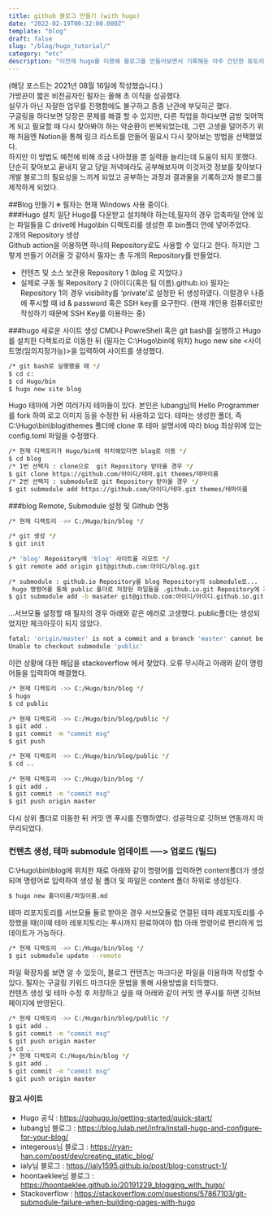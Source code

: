 ```yaml
---
title: github 블로그 만들기 (with hugo)
date: "2022-02-19T00:32:00.000Z"
template: "blog"
draft: false
slug: "/blog/hugo_tutorial/"
category: "etc"
description: "이전에 hugo를 이용해 블로그를 만들어보면서 기록해둔 아주 간단한 튜토리얼"
---
```

(해당 포스트는 2021년 08월 16일에 작성했습니다.)   
가방끈이 짧은 비전공자인 필자는 올해 초 이직을 성공했다.   
실무가 아닌 자잘한 업무를 진행함에도 불구하고 종종 난관에 부딪히곤 했다.   
구글링을 하다보면 당장은 문제를 해결 할 수 있지만, 다른 작업을 하다보면 금방 잊어먹게 되고 필요할 때 다시 찾아봐야 하는 악순환이 반복되었는데, 그런 고생을 덜어주기 위해 처음엔 Notion을 통해 링크 리스트를 만들어 필요시 다시 찾아보는 방법을 선택했었다.   
하지만 이 방법도 예전에 비해 조금 나아졌을 뿐 실력을 늘리는데 도움이 되지 못했다. 단순히 찾아보고 끝내지 말고 당일 저녁에라도 공부해보자며 이것저것 정보를 찾아보다 개발 블로그의 필요성을 느끼게 되었고 공부하는 과정과 결과물을 기록하고자 블로그를 제작하게 되었다.   


##Blog 만들기
※ 필자는 현재 Windows 사용 중이다.   
###Hugo 설치
일단 Hugo를 다운받고 설치해야 하는데,필자의 경우 압축파일 안에 있는 파일들을 C drive에 Hugo\bin 디렉토리를 생성한 후 bin폴더 안에 넣어주었다.   
2개의 Repository 생성   
Github action을 이용하면 하나의 Repository로도 사용할 수 있다고 한다. 하지만 그렇게 만들기 어려울 것 같아서 필자는 총 두개의 Repository를 만들었다.   
* 컨텐츠 및 소스 보관용 Repository 1 (blog 로 지었다.)   
* 실제로 구동 될 Repository 2 (아이디(혹은 팀 이름).github.io) 필자는 Repository 1의 경우 visibility를 ‘private’로 설정한 뒤 생성하였다. 이럴경우 나중에 푸시할 때 id & password 혹은 SSH key를 요구한다. (현재 개인용 컴퓨터로만 작성하기 때문에 SSH Key를 이용하는 중)


###hugo 새로운 사이트 생성
CMD나 PowreShell 혹은 git bash를 실행하고 Hugo를 설치한 디렉토리로 이동한 뒤
(필자는 C:\Hugo\bin에 위치) hugo new site <사이트명(임의지정가능)>을 입력하여 사이트를 생성했다.
```bash
/* git bash로 실행했을 때 */
$ cd c:
$ cd Hugo/bin
$ hugo new site blog
```
Hugo 테마에 가면 여러가지 테마들이 있다. 본인은 lubang님의 Hello Programmer를 fork 하여 로고 이미지 등을 수정한 뒤 사용하고 있다. 테마는 생성한 폴더, 즉 C:\Hugo\bin\blog\themes 폴더에 clone 후 테마 설명서에 따라 blog 최상위에 있는 config.toml 파일을 수정했다.
```bash
/* 현재 디렉토리가 Hugo/bin에 위치해있다면 blog로 이동 */
$ cd blog
/* 1번 선택지 : clone으로  git Repository 받아올 경우 */
$ git clone https://github.com/아이디/테마.git themes/테마이름
/* 2번 선택지 : submodule로 git Repository 받아올 경우 */
$ git submodule add https://github.com/아이디/테마.git themes/테마이름
```
###blog Remote, Submodule 설정 및 Github 연동
```bash
/* 현재 디렉토리 ->> C:/Hugo/bin/blog */
 
/* git 생성 */
$ git init
 
/* 'blog' Repository에 'blog' 사이트를 리모트 */
$ git remote add origin git@github.com:아이디/blog.git
 
/* submodule : github.io Repository를 blog Repository의 submodule로...
 hugo 명령어를 통해 public 폴더로 저장된 파일들을 .github.io.git Repository에 저장 */
$ git submodule add -b masater git@github.com:아이디/아이디.github.io.git public
```

…서브모듈 설정할 때 필자의 경우 아래와 같은 에러로 고생했다. public폴더는 생성되었지만 체크아웃이 되지 않았다.
```bash
fatal: 'origin/master' is not a commit and a branch 'master' cannot be created from it
Unable to checkout submodule 'public'
```
이런 상황에 대한 해답을 stackoverflow 에서 찾았다. 오류 무시하고 아래와 같이 명령어들을 입력하여 해결했다.
```bash
/* 현재 디렉토리 ->> C:/Hugo/bin/blog */
$ hugo
$ cd public
 
/* 현재 디렉토리 ->> C:/Hugo/bin/blog/public */
$ git add .
$ git commit -m "commit msg"
$ git push
```
```bash
/* 현재 디렉토리 ->> C:/Hugo/bin/blog/public */
$ cd ..
 
/* 현재 디렉토리 ->> C:/Hugo/bin/blog */
$ git add .
$ git commit -m "commit msg"
$ git push origin master
```
다시 상위 폴더로 이동한 뒤 커밋 앤 푸시를 진행하였다. 성공적으로 깃허브 연동까지 마무리되었다.
### 컨텐츠 생성, 테마 submodule 업데이트 —–> 업로드 (빌드)

C:\Hugo\bin\blog에 위치한 채로 아래와 같이 명령어를 입력하면
content폴더가 생성되며 명령어로 입력하여 생성 될 폴더 및 파일은 content 폴더 하위로 생성된다.
```bash
$ hugo new 폴더이름/파일이름.md
```
테마 리포지토리를 서브모듈 듈로 받아온 경우 서브모듈로 연결된 테마 레포지토리를 수정했을 때(이때 테마 레포지토리는 푸시까지 완료하여야 함) 아래 명령어로 편리하게 업데이트가 가능하다.
```bash
/* 현재 디렉토리 ->> C:/Hugo/bin/blog */
$ git submodule update --remote
```
파일 확장자를 보면 알 수 있듯이, 블로그 컨텐츠는 마크다운 파일을 이용하여 작성할 수 있다. 필자는 구글링 키워드 마크다운 문법을 통해 사용방법을 터득했다.   
컨텐츠 생성 및 테마 수정 후 저장하고 싶을 때 아래와 같이 커밋 앤 푸시를 하면 깃허브 페이지에 반영된다.
```bash
/* 현재 디렉토리 ->> C:/Hugo/bin/blog/public */
$ git add .
$ git commit -m "commit msg"
$ git push origin master
$ cd ..
/* 현재 디렉토리 C:/Hugo/bin/blog */
$ git add .
$ git commit -m "commit msg"
$ git push origin master
```

#### 참고 사이트
* Hugo 공식 : https://gohugo.io/getting-started/quick-start/
* lubang님 블로그 : https://blog.lulab.net/infra/install-hugo-and-configure-for-your-blog/
* integerous님 블로그 : https://ryan-han.com/post/dev/creating_static_blog/
* ialy님 블로그 : https://ialy1595.github.io/post/blog-construct-1/
* hoontaeklee님 블로그 : https://hoontaeklee.github.io/20191229_blogging_with_hugo/
* Stackoverflow : https://stackoverflow.com/questions/57867103/git-submodule-failure-when-building-pages-with-hugo